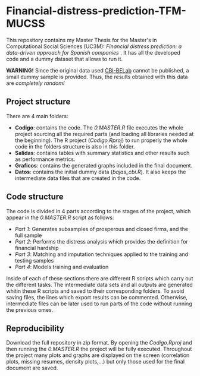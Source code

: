 # Financial-distress-prediction-TFM-MUCSS
This repository contains my Master Thesis for the Master's in Computational Social Sciences (UC3M): *Financial distress prediction: a data-driven approach for Spanish companies* . It has all the developed code and a dummy dataset that allows to run it. 

**WARNING!** Since the original data used [CBI-BELab](https://www.bde.es/wbe/es/para-ciudadano/servicios/belab/contenido/microdatos-disponibles/microdatos-de-empresas/microdatos-empresas-individuales-cbi.html) cannot be published, a small dummy sample is provided. 
Thus, the results obtained with this data are *completely random!*

## Project structure
   There are 4 main folders:
 -  **Codigo**: contains the code. The *0.MASTER.R* file executes the whole project sourcing all the required parts (and loading all libraries needed at the beginning).
 The R project (*Codigo.Rproj*) to run properly the whole code in the folders structure is also in this folder. 
 -  **Salidas**: contains tables with summary statistics and other results such as performance metrics.
 -  **Graficos**: contains the generated graphs included in the final document.
 -  **Datos**: contains the initial dummy data (*bajas_cbi.R*). It also keeps the intermediate data files that are created in the code.
    
## Code structure 
The code is divided in 4 parts according to the stages of the project, which appear in the *0.MASTER.R* script as follows:
- *Part 1*: Generates subsamples of prosperous and closed firms, and the full sample
- *Part 2*: Performs the distress analysis which provides the definition for financial hardship
- *Part 3*: Matching and imputation techniques applied to the training and testing samples
- *Part 4*: Models training and evaluation 

Inside of each of these sections there are different R scripts which carry out the different tasks. The intermediate data sets and all outputs are generated whitin these R scripts and saved to their corresponding folders. To avoid saving files, the lines which export results can be commented. Otherwise, intermediate files can be later used to run parts of the code without running the previous omes. 

## Reproducibility
Download the full repository in zip format. By opening the *Codigo.Rproj* and then running the *0.MASTER.R* the project will be fully executed. Throughout the project many plots and graphs are displayed on the screen (correlation plots, missing resumes, density plots,...) but only those used for the final document are saved.


